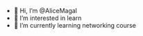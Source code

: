 - 👋 Hi, I’m @AliceMagal
- 👀 I’m interested in learn 
- 🌱 I’m currently learning networking course


<!---
AliceMagal/AliceMagal is a ✨ special ✨ repository because its `README.md` (this file) appears on your GitHub profile.
You can click the Preview link to take a look at your changes.
--->
